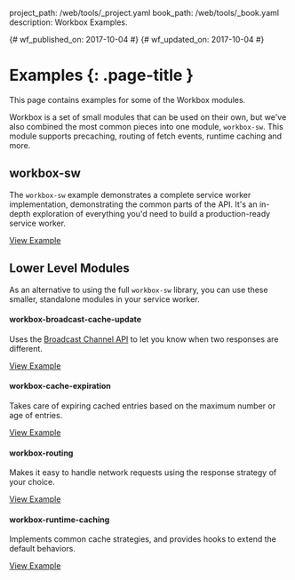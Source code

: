project_path: /web/tools/_project.yaml
book_path: /web/tools/_book.yaml
description: Workbox Examples.

{# wf_published_on: 2017-10-04 #}
{# wf_updated_on: 2017-10-04 #}

# Examples {: .page-title }

This page contains examples for some of the Workbox modules.

Workbox is a set of small modules that can be used on their own, but we've
also combined the most common pieces into one module, `workbox-sw`. This module
supports precaching, routing of fetch events, runtime caching and more.

## workbox-sw

The `workbox-sw` example demonstrates a complete service worker
implementation, demonstrating the common parts of the API. It's an in-depth
exploration of everything you'd need to build a production-ready service worker.

<a href="https://workbox-samples.glitch.me/examples/workbox-sw/" class="button">View Example</a>

## Lower Level Modules

As an alternative to using the full `workbox-sw` library, you can use these
smaller, standalone modules in your service worker.


#### workbox-broadcast-cache-update

Uses the <a href="https://developer.mozilla.org/en-us/docs/web/api/broadcast_channel_api">Broadcast Channel API</a>
to let you know when two responses are different.

<a href="https://workbox-samples.glitch.me/examples/workbox-broadcast-cache-update/" class="button">View Example</a>

#### workbox-cache-expiration

Takes care of expiring cached entries based on the maximum number or age of
entries.

<a href="https://workbox-samples.glitch.me/examples/workbox-cache-expiration/" class="button">View Example</a>

#### workbox-routing

Makes it easy to handle network requests using the response strategy of your
choice.

<a href="https://workbox-samples.glitch.me/examples/workbox-routing/" class="button">View Example</a>

#### workbox-runtime-caching

Implements common cache strategies, and provides hooks to extend the default behaviors.

<a href="https://workbox-samples.glitch.me/examples/workbox-runtime-caching/" class="button">View Example</a>
